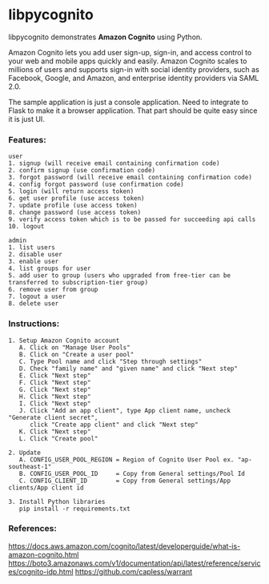 # libpycognito

libpycognito demonstrates <b>Amazon Cognito</b> using Python.

Amazon Cognito lets you add user sign-up, sign-in, and access control to your web and mobile apps quickly and easily. 
Amazon Cognito scales to millions of users and supports sign-in with social identity providers, 
such as Facebook, Google, and Amazon, and enterprise identity providers via SAML 2.0.

The sample application is just a console application. Need to integrate to Flask to make it a browser application.
That part should be quite easy since it is just UI.


### Features:

	user
	1. signup (will receive email containing confirmation code)
	2. confirm signup (use confirmation code)
	3. forgot password (will receive email containing confirmation code)
	4. config forgot password (use confirmation code)
	5. login (will return access token)
	6. get user profile (use access token)
	7. update profile (use access token)
	8. change password (use access token)
	9. verify access token which is to be passed for succeeding api calls
	10. logout

	admin
	1. list users
	2. disable user
	3. enable user
	4. list groups for user
	5. add user to group (users who upgraded from free-tier can be transferred to subscription-tier group)
	6. remove user from group
	7. logout a user
	8. delete user


### Instructions:

    1. Setup Amazon Cognito account
       A. Click on "Manage User Pools"
       B. Click on "Create a user pool"
       C. Type Pool name and click "Step through settings"
       D. Check "family name" and "given name" and click "Next step"
       E. Click "Next step"
       F. Click "Next step"
       G. Click "Next step"
       H. Click "Next step"
       I. Click "Next step"
       J. Click "Add an app client", type App client name, uncheck "Generate client secret", 
          click "Create app client" and click "Next step"
       K. Click "Next step"
       L. Click "Create pool"
       
    2. Update 
       A. CONFIG_USER_POOL_REGION = Region of Cognito User Pool ex. "ap-southeast-1"
       B. CONFIG_USER_POOL_ID     = Copy from General settings/Pool Id
       C. CONFIG_CLIENT_ID        = Copy from General settings/App clients/App client id
    
    3. Install Python libraries
       pip install -r requirements.txt
    

### References:

https://docs.aws.amazon.com/cognito/latest/developerguide/what-is-amazon-cognito.html
https://boto3.amazonaws.com/v1/documentation/api/latest/reference/services/cognito-idp.html
https://github.com/capless/warrant


